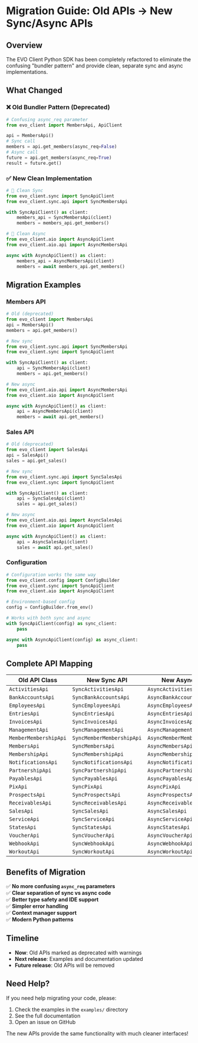 # Migration Guide: Old APIs → New Sync/Async APIs

## Overview

The EVO Client Python SDK has been completely refactored to eliminate the confusing "bundler pattern" and provide clean, separate sync and async implementations.

## What Changed

### ❌ Old Bundler Pattern (Deprecated)
```python
# Confusing async_req parameter 
from evo_client import MembersApi, ApiClient

api = MembersApi()
# Sync call
members = api.get_members(async_req=False)
# Async call  
future = api.get_members(async_req=True)
result = future.get()
```

### ✅ New Clean Implementation
```python
# 🔄 Clean Sync
from evo_client.sync import SyncApiClient
from evo_client.sync.api import SyncMembersApi

with SyncApiClient() as client:
    members_api = SyncMembersApi(client)
    members = members_api.get_members()

# 🔄 Clean Async  
from evo_client.aio import AsyncApiClient
from evo_client.aio.api import AsyncMembersApi

async with AsyncApiClient() as client:
    members_api = AsyncMembersApi(client)
    members = await members_api.get_members()
```

## Migration Examples

### Members API
```python
# Old (deprecated)
from evo_client import MembersApi
api = MembersApi()
members = api.get_members()

# New sync
from evo_client.sync.api import SyncMembersApi
from evo_client.sync import SyncApiClient

with SyncApiClient() as client:
    api = SyncMembersApi(client)
    members = api.get_members()

# New async
from evo_client.aio.api import AsyncMembersApi
from evo_client.aio import AsyncApiClient

async with AsyncApiClient() as client:
    api = AsyncMembersApi(client)
    members = await api.get_members()
```

### Sales API
```python
# Old (deprecated)
from evo_client import SalesApi
api = SalesApi()
sales = api.get_sales()

# New sync
from evo_client.sync.api import SyncSalesApi
from evo_client.sync import SyncApiClient

with SyncApiClient() as client:
    api = SyncSalesApi(client)
    sales = api.get_sales()

# New async
from evo_client.aio.api import AsyncSalesApi
from evo_client.aio import AsyncApiClient

async with AsyncApiClient() as client:
    api = AsyncSalesApi(client)
    sales = await api.get_sales()
```

### Configuration
```python
# Configuration works the same way
from evo_client.config import ConfigBuilder
from evo_client.sync import SyncApiClient
from evo_client.aio import AsyncApiClient

# Environment-based config
config = ConfigBuilder.from_env()

# Works with both sync and async
with SyncApiClient(config) as sync_client:
    pass

async with AsyncApiClient(config) as async_client:
    pass
```

## Complete API Mapping

| Old API Class | New Sync API | New Async API |
|---------------|-------------|---------------|
| `ActivitiesApi` | `SyncActivitiesApi` | `AsyncActivitiesApi` |
| `BankAccountsApi` | `SyncBankAccountsApi` | `AsyncBankAccountsApi` |
| `EmployeesApi` | `SyncEmployeesApi` | `AsyncEmployeesApi` |
| `EntriesApi` | `SyncEntriesApi` | `AsyncEntriesApi` |
| `InvoicesApi` | `SyncInvoicesApi` | `AsyncInvoicesApi` |
| `ManagementApi` | `SyncManagementApi` | `AsyncManagementApi` |
| `MemberMembershipApi` | `SyncMemberMembershipApi` | `AsyncMemberMembershipApi` |
| `MembersApi` | `SyncMembersApi` | `AsyncMembersApi` |
| `MembershipApi` | `SyncMembershipApi` | `AsyncMembershipApi` |
| `NotificationsApi` | `SyncNotificationsApi` | `AsyncNotificationsApi` |
| `PartnershipApi` | `SyncPartnershipApi` | `AsyncPartnershipApi` |
| `PayablesApi` | `SyncPayablesApi` | `AsyncPayablesApi` |
| `PixApi` | `SyncPixApi` | `AsyncPixApi` |
| `ProspectsApi` | `SyncProspectsApi` | `AsyncProspectsApi` |
| `ReceivablesApi` | `SyncReceivablesApi` | `AsyncReceivablesApi` |
| `SalesApi` | `SyncSalesApi` | `AsyncSalesApi` |
| `ServiceApi` | `SyncServiceApi` | `AsyncServiceApi` |
| `StatesApi` | `SyncStatesApi` | `AsyncStatesApi` |
| `VoucherApi` | `SyncVoucherApi` | `AsyncVoucherApi` |
| `WebhookApi` | `SyncWebhookApi` | `AsyncWebhookApi` |
| `WorkoutApi` | `SyncWorkoutApi` | `AsyncWorkoutApi` |

## Benefits of Migration

✅ **No more confusing `async_req` parameters**  
✅ **Clear separation of sync vs async code**  
✅ **Better type safety and IDE support**  
✅ **Simpler error handling**  
✅ **Context manager support**  
✅ **Modern Python patterns**

## Timeline

- **Now**: Old APIs marked as deprecated with warnings
- **Next release**: Examples and documentation updated  
- **Future release**: Old APIs will be removed

## Need Help?

If you need help migrating your code, please:
1. Check the examples in the `examples/` directory
2. See the full documentation  
3. Open an issue on GitHub

The new APIs provide the same functionality with much cleaner interfaces! 